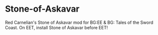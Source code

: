# Stone-of-Askavar
Red Carnelian's Stone of Askavar mod for BG:EE &amp; BG: Tales of the Sword Coast.  On EET, install Stone of Askavar before EET!

